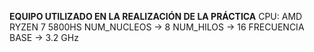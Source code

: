 **EQUIPO UTILIZADO EN LA REALIZACIÓN DE LA PRÁCTICA**
CPU: AMD RYZEN 7 5800HS 
NUM_NUCLEOS -> 8
NUM_HILOS -> 16
FRECUENCIA BASE -> 3.2 GHz